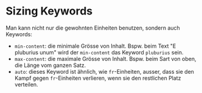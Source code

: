 # Sizing Keywords

Man kann nicht nur die gewohnten Einheiten benutzen, sondern auch Keywords:

- `min-content`: die minimale Grösse von Inhalt. Bspw. beim Text "E pluburius unum" wird der `min-content` das Keyword `pluburius` sein.
- `max-content`: die maximale Grösse von Inhalt. Bspw. beim Sart von oben, die Länge vom ganzen Satz.
- `auto`: dieses Keyword ist ähnlich, wie `fr`-Einheiten, ausser, dass sie den Kampf gegen `fr`-Einheiten verlieren, wenn sie den restlichen Platz
  verteilen.

